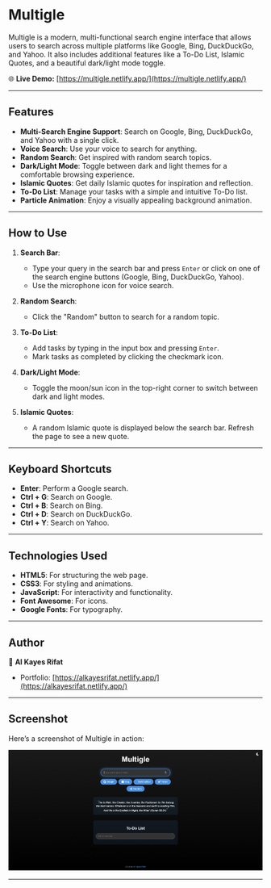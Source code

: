 # Multigle

Multigle is a modern, multi-functional search engine interface that allows users to search across multiple platforms like Google, Bing, DuckDuckGo, and Yahoo. It also includes additional features like a To-Do List, Islamic Quotes, and a beautiful dark/light mode toggle.

🌐 **Live Demo:** [https://multigle.netlify.app/](https://multigle.netlify.app/)

---

## Features

- **Multi-Search Engine Support**: Search on Google, Bing, DuckDuckGo, and Yahoo with a single click.
- **Voice Search**: Use your voice to search for anything.
- **Random Search**: Get inspired with random search topics.
- **Dark/Light Mode**: Toggle between dark and light themes for a comfortable browsing experience.
- **Islamic Quotes**: Get daily Islamic quotes for inspiration and reflection.
- **To-Do List**: Manage your tasks with a simple and intuitive To-Do list.
- **Particle Animation**: Enjoy a visually appealing background animation.

---

## How to Use

1. **Search Bar**:
   - Type your query in the search bar and press `Enter` or click on one of the search engine buttons (Google, Bing, DuckDuckGo, Yahoo).
   - Use the microphone icon for voice search.

2. **Random Search**:
   - Click the "Random" button to search for a random topic.

3. **To-Do List**:
   - Add tasks by typing in the input box and pressing `Enter`.
   - Mark tasks as completed by clicking the checkmark icon.

4. **Dark/Light Mode**:
   - Toggle the moon/sun icon in the top-right corner to switch between dark and light modes.

5. **Islamic Quotes**:
   - A random Islamic quote is displayed below the search bar. Refresh the page to see a new quote.

---

## Keyboard Shortcuts

- **Enter**: Perform a Google search.
- **Ctrl + G**: Search on Google.
- **Ctrl + B**: Search on Bing.
- **Ctrl + D**: Search on DuckDuckGo.
- **Ctrl + Y**: Search on Yahoo.

---

## Technologies Used

- **HTML5**: For structuring the web page.
- **CSS3**: For styling and animations.
- **JavaScript**: For interactivity and functionality.
- **Font Awesome**: For icons.
- **Google Fonts**: For typography.

---



## Author

👤 **Al Kayes Rifat**

- Portfolio: [https://alkayesrifat.netlify.app/](https://alkayesrifat.netlify.app/)


---
## Screenshot

Here’s a screenshot of Multigle in action:

![Multigle Screenshot](https://github.com/alkayesrifat/Multigle/blob/main/Screenshot%202025-01-23%20183201.png)  


---
